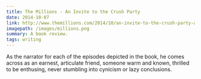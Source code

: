 ```yaml
---
title: The Millions - An Invite to the Crush Party
date: 2014-10-07
link: http://www.themillions.com/2014/10/an-invite-to-the-crush-party-andrew-durbins-mature-themes.html
imagepath: /images/millions.png
summary: A book review.
tags: writing
---
```

As the narrator for each of the episodes depicted in the book, he comes across as an earnest, articulate friend, someone warm and known, thrilled to be enthusing, never stumbling into cynicism or lazy conclusions. 
